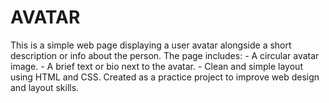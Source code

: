 # AVATAR
This is a simple web page displaying a user avatar alongside a short description or info about the person.   The page includes:  - A circular avatar image.   - A brief text or bio next to the avatar.   - Clean and simple layout using HTML and CSS.    Created as a practice project to improve web design and layout skills.
